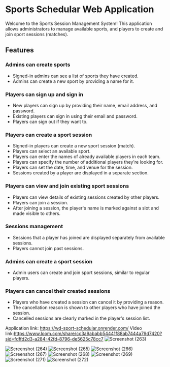 # Sports Schedular Web Application



Welcome to the Sports Session Management System! This application allows administrators to manage available sports, and players to create and join sport sessions (matches).

## Features

### Admins can create sports

- Signed-in admins can see a list of sports they have created.
- Admins can create a new sport by providing a name for it.

### Players can sign up and sign in

- New players can sign up by providing their name, email address, and password.
- Existing players can sign in using their email and password.
- Players can sign out if they want to.

### Players can create a sport session

- Signed-in players can create a new sport session (match).
- Players can select an available sport.
- Players can enter the names of already available players in each team.
- Players can specify the number of additional players they're looking for.
- Players can set the date, time, and venue for the session.
- Sessions created by a player are displayed in a separate section.

### Players can view and join existing sport sessions

- Players can view details of existing sessions created by other players.
- Players can join a session.
- After joining a session, the player's name is marked against a slot and made visible to others.

### Sessions management

- Sessions that a player has joined are displayed separately from available sessions.
- Players cannot join past sessions.

### Admins can create a sport session

- Admin users can create and join sport sessions, similar to regular players.

### Players can cancel their created sessions

- Players who have created a session can cancel it by providing a reason.
- The cancellation reason is shown to other players who have joined the session.
- Cancelled sessions are clearly marked in the player's session list.

Application link: https://wd-sport-schedular.onrender.com/
Video link:https://www.loom.com/share/cc3a9ababb54441f88ab7444a79d7420?sid=fdffd2d3-a284-42fd-8796-de5625c78cc7 
![Screenshot (263)](https://github.com/chandrakanthsagar/SportsSchedular/assets/109515216/4c37d62e-bafa-487b-ab18-b8bb0d5afb4d)

![Screenshot (264)](https://github.com/chandrakanthsagar/SportsSchedular/assets/109515216/c39c59e4-efb5-4a8f-86d1-23e0470bd135)
![Screenshot (265)](https://github.com/chandrakanthsagar/SportsSchedular/assets/109515216/2b4c7e3b-14a4-4951-8a91-7fed553a5357)
![Screenshot (266)](https://github.com/chandrakanthsagar/SportsSchedular/assets/109515216/72cbc3be-f58f-40e3-87b2-dfb1f656fe32)
![Screenshot (267)](https://github.com/chandrakanthsagar/SportsSchedular/assets/109515216/f81b8c5e-83b5-480e-8eef-838af24fbde7)
![Screenshot (268)](https://github.com/chandrakanthsagar/SportsSchedular/assets/109515216/35896d01-f50a-470c-b67f-8cd833698663)
![Screenshot (269)](https://github.com/chandrakanthsagar/SportsSchedular/assets/109515216/2ba97735-c914-4029-915a-9e75cfc567db)
![Screenshot (271)](https://github.com/chandrakanthsagar/SportsSchedular/assets/109515216/20de9b7b-1fe7-40fc-929b-d7f448aba175)
![Screenshot (272)](https://github.com/chandrakanthsagar/SportsSchedular/assets/109515216/7be5a88c-d51d-494c-b797-74f8221e7a78)




